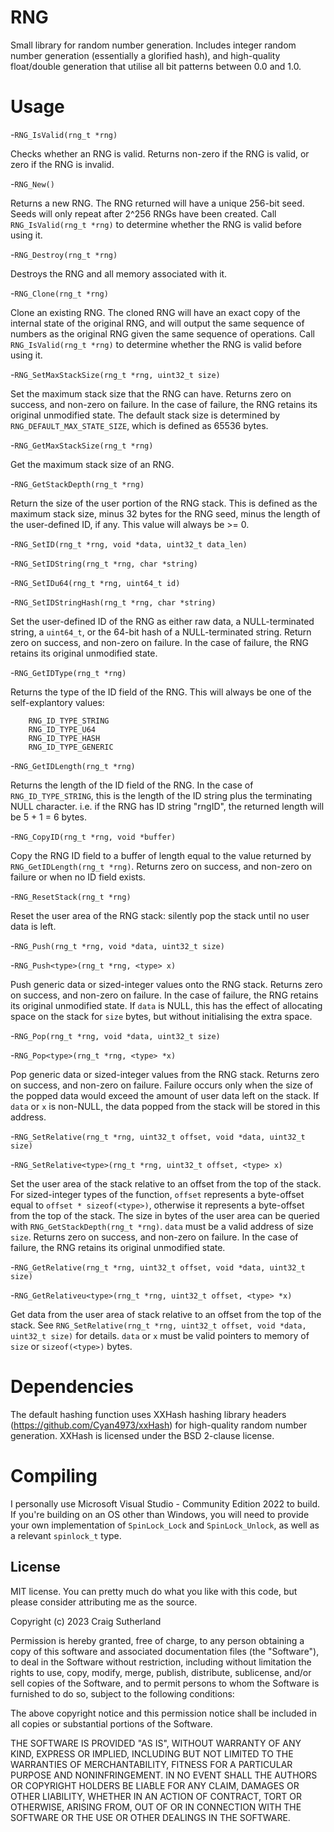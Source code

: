 RNG
===

Small library for random number generation. Includes integer random number generation (essentially a glorified hash), and high-quality float/double generation that utilise all bit patterns between 0.0 and 1.0.

Usage
=====

-```RNG_IsValid(rng_t *rng)```

Checks whether an RNG is valid. Returns non-zero if the RNG is valid, or zero if the RNG is invalid.

-```RNG_New()``` 

Returns a new RNG. The RNG returned will have a unique 256-bit seed. Seeds will only repeat after 2^256 RNGs have been created. Call ```RNG_IsValid(rng_t *rng)``` to determine whether the RNG is valid before using it.

-```RNG_Destroy(rng_t *rng)``` 

Destroys the RNG and all memory associated with it.

-```RNG_Clone(rng_t *rng)```

Clone an existing RNG. The cloned RNG will have an exact copy of the internal state of the original RNG, and will output the same sequence of numbers as the original RNG given the same sequence of operations. Call ```RNG_IsValid(rng_t *rng)``` to determine whether the RNG is valid before using it.

-```RNG_SetMaxStackSize(rng_t *rng, uint32_t size)```

Set the maximum stack size that the RNG can have. Returns zero on success, and non-zero on failure. In the case of failure, the RNG retains its original unmodified state. The default stack size is determined by ```RNG_DEFAULT_MAX_STATE_SIZE```, which is defined as 65536 bytes.

-```RNG_GetMaxStackSize(rng_t *rng)```

Get the maximum stack size of an RNG.

-```RNG_GetStackDepth(rng_t *rng)```

Return the size of the user portion of the RNG stack. This is defined as the maximum stack size, minus 32 bytes for the RNG seed, minus the length of the user-defined ID, if any. This value will always be >= 0.

-```RNG_SetID(rng_t *rng, void *data, uint32_t data_len)```

-```RNG_SetIDString(rng_t *rng, char *string)```

-```RNG_SetIDu64(rng_t *rng, uint64_t id)```

-```RNG_SetIDStringHash(rng_t *rng, char *string)```

Set the user-defined ID of the RNG as either raw data, a NULL-terminated string, a ```uint64_t```, or the 64-bit hash of a NULL-terminated string. Return zero on success, and non-zero on failure. In the case of failure, the RNG retains its original unmodified state.

-```RNG_GetIDType(rng_t *rng)```

Returns the type of the ID field of the RNG. This will always be one of the self-explantory values:

        RNG_ID_TYPE_STRING
        RNG_ID_TYPE_U64
        RNG_ID_TYPE_HASH
        RNG_ID_TYPE_GENERIC

-```RNG_GetIDLength(rng_t *rng)```

Returns the length of the ID field of the RNG. In the case of ```RNG_ID_TYPE_STRING```, this is the length of the ID string plus the terminating NULL character. i.e. if the RNG has ID string "rngID", the returned length will be 5 + 1 = 6 bytes.

-```RNG_CopyID(rng_t *rng, void *buffer)```

Copy the RNG ID field to a buffer of length equal to the value returned by ```RNG_GetIDLength(rng_t *rng)```. Returns zero on success, and non-zero on failure or when no ID field exists.

-```RNG_ResetStack(rng_t *rng)```

Reset the user area of the RNG stack: silently pop the stack until no user data is left.

-```RNG_Push(rng_t *rng, void *data, uint32_t size)```

-```RNG_Push<type>(rng_t *rng, <type> x)```

Push generic data or sized-integer values onto the RNG stack. Returns zero on success, and non-zero on failure. In the case of failure, the RNG retains its original unmodified state. If ```data``` is NULL, this has the effect of allocating space on the stack for ```size``` bytes, but without initialising the extra space.

-```RNG_Pop(rng_t *rng, void *data, uint32_t size)```

-```RNG_Pop<type>(rng_t *rng, <type> *x)```

Pop generic data or sized-integer values from the RNG stack. Returns zero on success, and non-zero on failure. Failure occurs only when the size of the popped data would exceed the amount of user data left on the stack. If ```data``` or ```x``` is non-NULL, the data popped from the stack will be stored in this address.

-```RNG_SetRelative(rng_t *rng, uint32_t offset, void *data, uint32_t size)```

-```RNG_SetRelative<type>(rng_t *rng, uint32_t offset, <type> x)```

Set the user area of the stack relative to an offset from the top of the stack. For sized-integer types of the function, ```offset``` represents a byte-offset equal to ```offset * sizeof(<type>)```, otherwise it represents a byte-offset from the top of the stack. The size in bytes of the user area can be queried with ```RNG_GetStackDepth(rng_t *rng)```. ```data``` must be a valid address of size ```size```. Returns zero on success, and non-zero on failure. In the case of failure, the RNG retains its original unmodified state.

-```RNG_GetRelative(rng_t *rng, uint32_t offset, void *data, uint32_t size)```

-```RNG_GetRelativeu<type>(rng_t *rng, uint32_t offset, <type> *x)```

Get data from the user area of stack relative to an offset from the top of the stack. See ```RNG_SetRelative(rng_t *rng, uint32_t offset, void *data, uint32_t size)``` for details. ```data``` or ```x``` must be valid pointers to memory of ```size``` or ```sizeof(<type>)``` bytes.



Dependencies
============

The default hashing function uses XXHash hashing library headers (https://github.com/Cyan4973/xxHash) for high-quality random number generation. XXHash is licensed under the BSD 2-clause license.

Compiling
=========

I personally use Microsoft Visual Studio - Community Edition 2022 to build. If you're building on an OS other than Windows, you will need to provide your own implementation of ```SpinLock_Lock``` and ```SpinLock_Unlock```, as well as a relevant ```spinlock_t``` type.

License
-------

MIT license. You can pretty much do what you like with this code, but please consider attributing me as the source.

Copyright (c) 2023 Craig Sutherland

Permission is hereby granted, free of charge, to any person obtaining a copy of this software and associated documentation files (the "Software"), to deal in the Software without restriction, including without limitation the rights to use, copy, modify, merge, publish, distribute, sublicense, and/or sell copies of the Software, and to permit persons to whom the Software is furnished to do so, subject to the following conditions:

The above copyright notice and this permission notice shall be included in all copies or substantial portions of the Software.

THE SOFTWARE IS PROVIDED "AS IS", WITHOUT WARRANTY OF ANY KIND, EXPRESS OR IMPLIED, INCLUDING BUT NOT LIMITED TO THE WARRANTIES OF MERCHANTABILITY, FITNESS FOR A PARTICULAR PURPOSE AND NONINFRINGEMENT. IN NO EVENT SHALL THE AUTHORS OR COPYRIGHT HOLDERS BE LIABLE FOR ANY CLAIM, DAMAGES OR OTHER LIABILITY, WHETHER IN AN ACTION OF CONTRACT, TORT OR OTHERWISE, ARISING FROM, OUT OF OR IN CONNECTION WITH THE SOFTWARE OR THE USE OR OTHER DEALINGS IN THE SOFTWARE.
